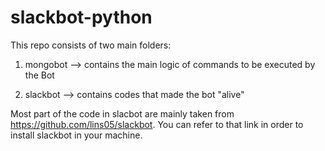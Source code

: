 # slackbot-python

This repo consists of two main folders:
1. mongobot --> contains the main logic of commands to be executed by the Bot


2. slackbot --> contains codes that made the bot "alive"



Most part of the code in slacbot are mainly taken from https://github.com/lins05/slackbot. You can refer to that link in order to install slackbot in your machine.
